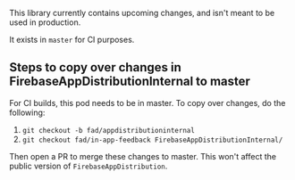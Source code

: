 This library currently contains upcoming changes, and isn't meant to be used in production.

It exists in `master` for CI purposes.

## Steps to copy over changes in FirebaseAppDistributionInternal to master

For CI builds, this pod needs to be in master. To copy over changes, do the following:

1. `git checkout -b fad/appdistributioninternal`
1. `git checkout fad/in-app-feedback FirebaseAppDistributionInternal/`

Then open a PR to merge these changes to master. This won't affect the public version of `FirebaseAppDistribution`.